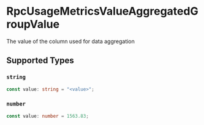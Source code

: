 # RpcUsageMetricsValueAggregatedGroupValue

The value of the column used for data aggregation


## Supported Types

### `string`

```typescript
const value: string = "<value>";
```

### `number`

```typescript
const value: number = 1563.83;
```

